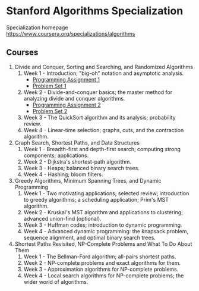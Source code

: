 # Stanford Algorithms Specialization

Specialization homepage https://www.coursera.org/specializations/algorithms 

## Courses 
1. Divide and Conquer, Sorting and Searching, and Randomized Algorithms
    1. Week 1 - Introduction; "big-oh" notation and asymptotic analysis.
        * [Programming Assignment 1](course-1/ProgrammingAssignment1)
        * [Problem Set 1](course-1/ProblemSet1.md)
    2. Week 2 - Divide-and-conquer basics; the master method for analyzing divide and conquer algorithms.
        * [Programming Assignment 2](course-1/ProgrammingAssignment2)
        * [Problem Set 2](course-1/ProblemSet2.md)
    3. Week 3 - The QuickSort algorithm and its analysis; probability review.
    4. Week 4 - Linear-time selection; graphs, cuts, and the contraction algorithm.
2. Graph Search, Shortest Paths, and Data Structures
    1. Week 1 - Breadth-first and depth-first search; computing strong components; applications.
    2. Week 2 - Dijkstra's shortest-path algorithm.
    3. Week 3 - Heaps; balanced binary search trees.
    4. Week 4 - Hashing; bloom filters.
3. Greedy Algorithms, Minimum Spanning Trees, and Dynamic Programming
    1. Week 1 - Two motivating applications; selected review; introduction to greedy algorithms; a scheduling application; Prim's MST algorithm.
    2. Week 2 - Kruskal's MST algorithm and applications to clustering; advanced union-find (optional).
    3. Week 3 - Huffman codes; introduction to dynamic programming.
    4. Week 4 - Advanced dynamic programming: the knapsack problem, sequence alignment, and optimal binary search trees.
4. Shortest Paths Revisited, NP-Complete Problems and What To Do About Them
    1. Week 1 - The Bellman-Ford algorithm; all-pairs shortest paths.
    2. Week 2 - NP-complete problems and exact algorithms for them.
    3. Week 3 - Approximation algorithms for NP-complete problems.
    4. Week 4 - Local search algorithms for NP-complete problems; the wider world of algorithms.